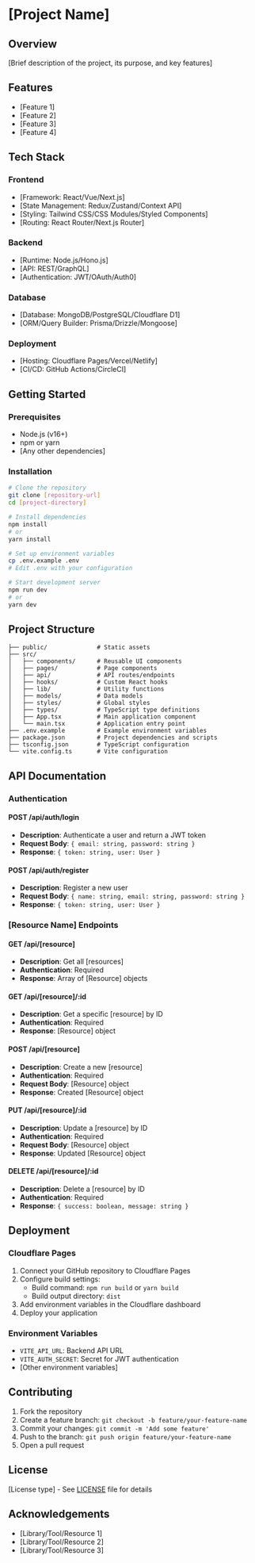 # [Project Name]

## Overview

[Brief description of the project, its purpose, and key features]

## Features

- [Feature 1]
- [Feature 2]
- [Feature 3]
- [Feature 4]

## Tech Stack

### Frontend
- [Framework: React/Vue/Next.js]
- [State Management: Redux/Zustand/Context API]
- [Styling: Tailwind CSS/CSS Modules/Styled Components]
- [Routing: React Router/Next.js Router]

### Backend
- [Runtime: Node.js/Hono.js]
- [API: REST/GraphQL]
- [Authentication: JWT/OAuth/Auth0]

### Database
- [Database: MongoDB/PostgreSQL/Cloudflare D1]
- [ORM/Query Builder: Prisma/Drizzle/Mongoose]

### Deployment
- [Hosting: Cloudflare Pages/Vercel/Netlify]
- [CI/CD: GitHub Actions/CircleCI]

## Getting Started

### Prerequisites

- Node.js (v16+)
- npm or yarn
- [Any other dependencies]

### Installation

```bash
# Clone the repository
git clone [repository-url]
cd [project-directory]

# Install dependencies
npm install
# or
yarn install

# Set up environment variables
cp .env.example .env
# Edit .env with your configuration

# Start development server
npm run dev
# or
yarn dev
```

## Project Structure

```
├── public/              # Static assets
├── src/
│   ├── components/      # Reusable UI components
│   ├── pages/           # Page components
│   ├── api/             # API routes/endpoints
│   ├── hooks/           # Custom React hooks
│   ├── lib/             # Utility functions
│   ├── models/          # Data models
│   ├── styles/          # Global styles
│   ├── types/           # TypeScript type definitions
│   ├── App.tsx          # Main application component
│   └── main.tsx         # Application entry point
├── .env.example         # Example environment variables
├── package.json         # Project dependencies and scripts
├── tsconfig.json        # TypeScript configuration
└── vite.config.ts       # Vite configuration
```

## API Documentation

### Authentication

#### POST /api/auth/login
- **Description**: Authenticate a user and return a JWT token
- **Request Body**: `{ email: string, password: string }`
- **Response**: `{ token: string, user: User }`

#### POST /api/auth/register
- **Description**: Register a new user
- **Request Body**: `{ name: string, email: string, password: string }`
- **Response**: `{ token: string, user: User }`

### [Resource Name] Endpoints

#### GET /api/[resource]
- **Description**: Get all [resources]
- **Authentication**: Required
- **Response**: Array of [Resource] objects

#### GET /api/[resource]/:id
- **Description**: Get a specific [resource] by ID
- **Authentication**: Required
- **Response**: [Resource] object

#### POST /api/[resource]
- **Description**: Create a new [resource]
- **Authentication**: Required
- **Request Body**: [Resource] object
- **Response**: Created [Resource] object

#### PUT /api/[resource]/:id
- **Description**: Update a [resource] by ID
- **Authentication**: Required
- **Request Body**: [Resource] object
- **Response**: Updated [Resource] object

#### DELETE /api/[resource]/:id
- **Description**: Delete a [resource] by ID
- **Authentication**: Required
- **Response**: `{ success: boolean, message: string }`

## Deployment

### Cloudflare Pages

1. Connect your GitHub repository to Cloudflare Pages
2. Configure build settings:
   - Build command: `npm run build` or `yarn build`
   - Build output directory: `dist`
3. Add environment variables in the Cloudflare dashboard
4. Deploy your application

### Environment Variables

- `VITE_API_URL`: Backend API URL
- `VITE_AUTH_SECRET`: Secret for JWT authentication
- [Other environment variables]

## Contributing

1. Fork the repository
2. Create a feature branch: `git checkout -b feature/your-feature-name`
3. Commit your changes: `git commit -m 'Add some feature'`
4. Push to the branch: `git push origin feature/your-feature-name`
5. Open a pull request

## License

[License type] - See [LICENSE](LICENSE) file for details

## Acknowledgements

- [Library/Tool/Resource 1]
- [Library/Tool/Resource 2]
- [Library/Tool/Resource 3]